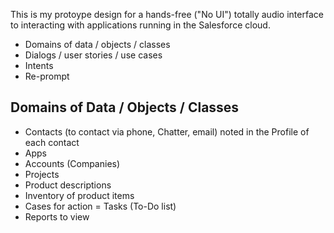 This is my protoype design for a hands-free ("No UI") totally audio interface 
to interacting with applications running in the Salesforce cloud.

* Domains of data / objects / classes
* Dialogs / user stories / use cases
* Intents
* Re-prompt

## <a name="Domains"> Domains of Data / Objects / Classes</a>

* Contacts (to contact via phone, Chatter, email) noted in the Profile of each contact
* Apps
* Accounts (Companies)
* Projects
* Product descriptions
* Inventory of product items
* Cases for action = Tasks (To-Do list)
* Reports to view
